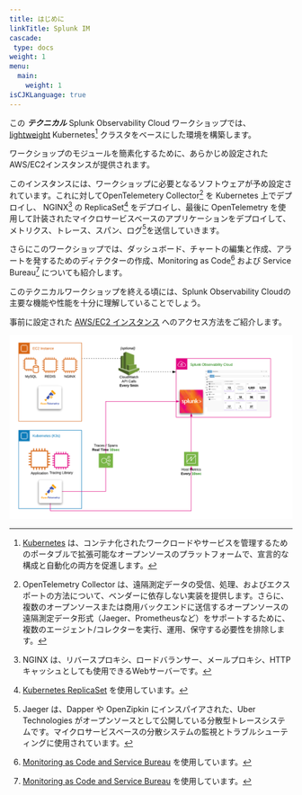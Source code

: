 ```yaml
---
title: はじめに
linkTitle: Splunk IM
cascade:
 type: docs
weight: 1
menu:
  main:
    weight: 1
isCJKLanguage: true
---
```


この _**テクニカル**_ Splunk Observability Cloud ワークショップでは、 [lightweight](https://k3s.io/) Kubernetes[^1] クラスタをベースにした環境を構築します。

ワークショップのモジュールを簡素化するために、あらかじめ設定されたAWS/EC2インスタンスが提供されます。

このインスタンスには、ワークショップに必要となるソフトウェアが予め設定されています。これに対してOpenTelemetery Collector[^2] を Kubernetes 上でデプロイし、 NGINX[^3] の ReplicaSet[^4] をデプロイし、最後に OpenTelemetry を使用して計装されたマイクロサービスベースのアプリケーションをデプロイして、メトリクス、トレース、スパン、ログ[^5]を送信していきます。

さらにこのワークショップでは、ダッシュボード、チャートの編集と作成、アラートを発するためのディテクターの作成、Monitoring as Code[^6] および Service Bureau[^6] についても紹介します。

このテクニカルワークショップを終える頃には、Splunk Observability Cloudの主要な機能や性能を十分に理解していることでしょう。

事前に設定された [AWS/EC2 インスタンス](docs/initial-setup/) へのアクセス方法をご紹介します。

![Splunk Architecture](images/architecture.png)

[^1]: [Kubernetes](https://kubernetes.io/docs/concepts/overview/what-is-kubernetes/) は、コンテナ化されたワークロードやサービスを管理するためのポータブルで拡張可能なオープンソースのプラットフォームで、宣言的な構成と自動化の両方を促進します。
[^2]: OpenTelemetry Collector は、遠隔測定データの受信、処理、およびエクスポートの方法について、ベンダーに依存しない実装を提供します。さらに、複数のオープンソースまたは商用バックエンドに送信するオープンソースの遠隔測定データ形式（Jaeger、Prometheusなど）をサポートするために、複数のエージェント/コレクターを実行、運用、保守する必要性を排除します。
[^3]: NGINX は、リバースプロキシ、ロードバランサー、メールプロキシ、HTTPキャッシュとしても使用できるWebサーバーです。
[^4]: [Kubernetes ReplicaSet](https://kubernetes.io/docs/concepts/workloads/controllers/replicaset/) を使用しています。
[^5]: Jaeger は、Dapper や OpenZipkin にインスパイアされた、Uber Technologies がオープンソースとして公開している分散型トレースシステムです。マイクロサービスベースの分散システムの監視とトラブルシューティングに使用されています。
[^6]: [Monitoring as Code and Service Bureau](https://www.splunk.com/en_us/blog/it/monitoring-observability-enterprise-service.html) を使用しています。
